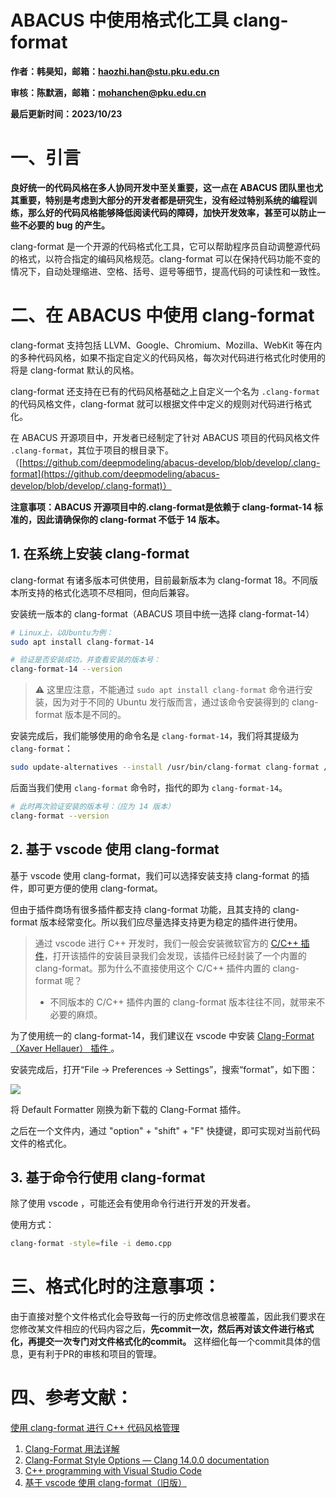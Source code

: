 # ABACUS 中使用格式化工具 clang-format

<strong>作者：韩昊知，邮箱：haozhi.han@stu.pku.edu.cn</strong>

<strong>审核：陈默涵，邮箱：mohanchen@pku.edu.cn</strong>

<strong>最后更新时间：2023/10/23</strong>

# 一、引言

<strong>良好统一的代码风格在多人协同开发中至关重要，这一点在 ABACUS 团队里也尤其重要，特别是考虑到大部分的开发者都是研究生，没有经过特别系统的编程训练，那么好的代码风格能够降低阅读代码的障碍，加快开发效率，甚至可以防止一些不必要的 bug 的产生。</strong>

clang-format 是一个开源的代码格式化工具，它可以帮助程序员自动调整源代码的格式，以符合指定的编码风格规范。clang-format 可以在保持代码功能不变的情况下，自动处理缩进、空格、括号、逗号等细节，提高代码的可读性和一致性。

# 二、在 ABACUS 中使用 clang-format

clang-format 支持包括 LLVM、Google、Chromium、Mozilla、WebKit 等在内的多种代码风格，如果不指定自定义的代码风格，每次对代码进行格式化时使用的将是 clang-format 默认的风格。

clang-format 还支持在已有的代码风格基础之上自定义一个名为 `.clang-format` 的代码风格文件，clang-format 就可以根据文件中定义的规则对代码进行格式化。

在 ABACUS 开源项目中，开发者已经制定了针对 ABACUS 项目的代码风格文件 `.clang-format`，其位于项目的根目录下。（[https://github.com/deepmodeling/abacus-develop/blob/develop/.clang-format](https://github.com/deepmodeling/abacus-develop/blob/develop/.clang-format)）

<strong>注意事项：ABACUS 开源项目中的.clang-format是依赖于 clang-format-14 标准的，因此请确保你的 clang-format 不低于 14 版本。</strong>

## 1. 在系统上安装 clang-format

clang-format 有诸多版本可供使用，目前最新版本为 clang-format 18。不同版本所支持的格式化选项不尽相同，但向后兼容。

安装统一版本的 clang-format（ABACUS 项目中统一选择 clang-format-14）

```bash
# Linux上，以Ubuntu为例：
sudo apt install clang-format-14

# 验证是否安装成功，并查看安装的版本号：
clang-format-14 --version
```

> <strong>⚠</strong> 这里应注意，不能通过 `sudo apt install clang-format` 命令进行安装，因为对于不同的 Ubuntu 发行版而言，通过该命令安装得到的 clang-format 版本是不同的。

安装完成后，我们能够使用的命令名是 `clang-format-14`，我们将其提级为 `clang-format`：

```bash
sudo update-alternatives --install /usr/bin/clang-format clang-format /usr/bin/clang-format-14 100
```

后面当我们使用 `clang-format` 命令时，指代的即为 `clang-format-14`。

```bash
# 此时再次验证安装的版本号：（应为 14 版本）
clang-format --version
```

## 2. 基于 vscode 使用 clang-format

基于 vscode 使用 clang-format，我们可以选择安装支持 clang-format 的插件，即可更方便的使用 clang-format。

但由于插件商场有很多插件都支持 clang-format 功能，且其支持的 clang-format 版本经常变化。所以我们应尽量选择支持更为稳定的插件进行使用。

> 通过 vscode 进行 C++ 开发时，我们一般会安装微软官方的 [C/C++ 插件](https://marketplace.visualstudio.com/items?itemName=ms-vscode.cpptools)，打开该插件的安装目录我们会发现，该插件已经封装了一个内置的 clang-format。那为什么不直接使用这个 C/C++ 插件内置的 clang-format 呢？
>
> - 不同版本的 C/C++ 插件内置的 clang-format 版本往往不同，就带来不必要的麻烦。

为了使用统一的 clang-format-14，我们建议在 vscode 中安装 [Clang-Format（Xaver Hellauer） 插件 ](https://marketplace.visualstudio.com/items?itemName=xaver.clang-format)。

安装完成后，打开“File -> Preferences -> Settings”，搜索“format”，如下图：

![](picture/fig_format.png)

将 Default Formatter 刚换为新下载的 Clang-Format 插件。

之后在一个文件内，通过 "option" + "shift" + "F" 快捷键，即可实现对当前代码文件的格式化。

## 3. 基于命令行使用 clang-format

除了使用 vscode ，可能还会有使用命令行进行开发的开发者。

使用方式：

```bash
clang-format -style=file -i demo.cpp
```

# 三、格式化时的注意事项：

由于直接对整个文件格式化会导致每一行的历史修改信息被覆盖，因此我们要求在您修改某文件相应的代码内容之后，**先commit一次，然后再对该文件进行格式化，再提交一次专门对文件格式化的commit。**
这样细化每一个commit具体的信息，更有利于PR的审核和项目的管理。


# 四、参考文献：

[使用 clang-format 进行 C++ 代码风格管理](https://blog.shipengx.com/archives/ed6ff3ad.html)

1. [Clang-Format 用法详解](https://zhuanlan.zhihu.com/p/641846308)
2. [Clang-Format Style Options — Clang 14.0.0 documentation](https://releases.llvm.org/14.0.0/tools/clang/docs/ClangFormatStyleOptions.html)
3. [C++ programming with Visual Studio Code](https://code.visualstudio.com/docs/languages/cpp#_code-formatting)
4. [基于 vscode 使用 clang-format（旧版）](https://xmywuqhxb0.feishu.cn/docx/NwtLdHTGYob6vWx29vHc7JDrnM4)
